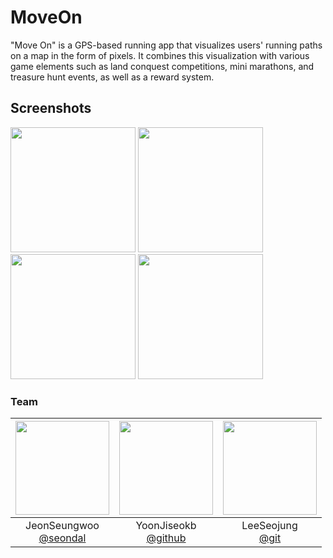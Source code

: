 # MoveOn

"Move On" is a GPS-based running app that visualizes users' running paths on a map in the form of pixels. It combines this visualization with various game elements such as land conquest competitions, mini marathons, and treasure hunt events, as well as a reward system.

## Screenshots

<img width="200" src="https://github.com/user-attachments/assets/ae578c81-fb6c-41aa-9ab9-2750890fb911">
<img width="200" src="https://github.com/user-attachments/assets/342125ef-d118-475f-bb83-e4c4297a9931">
<img width="200" src="https://github.com/user-attachments/assets/a10d4419-aa9f-40c5-8d1d-72f9913f9a9a">
<img width="200" src="https://github.com/user-attachments/assets/d82ab964-9c34-4c9f-a7e8-daa2dcb3241b">

### Team
|<img src="https://avatars.githubusercontent.com/u/75469131?v=4" width="150" height="150"/>|<img src="https://avatars.githubusercontent.com/u/9919?v=4" width="150" height="150"/>|<img src="https://avatars.githubusercontent.com/u/18133?v=4" width="150" height="150"/>|
|:-:|:-:|:-:|
|JeonSeungwoo<br/>[@seondal](https://github.com/seondal)|YoonJiseokb<br/>[@github](https://github.com/github)|LeeSeojung<br/>[@git](https://github.com/git)||JeonKyunghoon<br/>[@git](https://github.com/git)|
